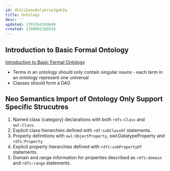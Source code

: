 ```yaml
---
id: 4h1tibaou9xlykrxy3gwh2g
title: Ontology
desc: ''
updated: 1701564169649
created: 1700002180524
---
```

## Introduction to Basic Formal Ontology

[Introduction to Basic Formal Ontology](https://www.youtube.com/watch?v=p0buEjR3t8A)
- Terms in an ontology should only contain singular nouns - each term in an ontology represent one universal
- Classes should form a DAG


## Neo Semantics Import of Ontology Only Support Specific Strucutres

1. Named class (category) declarations with both `rdfs:Class` and `owl:Class`.
2. Explicit class hierarchies defined with `rdf:subClassOf` statements.
3. Property definitions with `owl:ObjectProperty`, owl:DatatypeProperty and `rdfs:Property`
4. Explicit property hierarchies defined with `rdfs:subPropertyOf` statements.
5. Domain and range information for properties described as `rdfs:domain` and `rdfs:range` statements.

